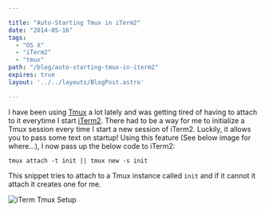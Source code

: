 ```yaml
---

title: "Auto-Starting Tmux in iTerm2"
date: "2014-05-16"
tags:
  - "OS X"
  - "iTerm2"
  - "tmux"
path: "/blog/auto-starting-tmux-in-iterm2"
expires: true
layout: '../../layouts/BlogPost.astro'

---
```


I have been using [Tmux](http://tmux.sourceforge.net/) a lot lately and was getting tired of having to attach to it everytime I start [iTerm2](http://www.iterm2.com/). There had to be a way for me to initialize a Tmux session every time I start a new session of iTerm2. Luckily, it allows you to pass some text on startup! Using this feature (See below image for where...), I now pass up the below code to iTerm2:

    tmux attach -t init || tmux new -s init

This snippet tries to attach to a Tmux instance called `init` and if it cannot it attach it creates one for me.

![iTerm Tmux Setup](/assets/blog/iterm_tmux_setup.png)
